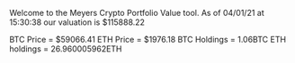 Welcome to the Meyers Crypto Portfolio Value tool. 
As of 04/01/21 at 15:30:38 our valuation is $115888.22 

BTC Price = $59066.41
 ETH Price = $1976.18
BTC Holdings = 1.06BTC
 ETH holdings = 26.960005962ETH 
